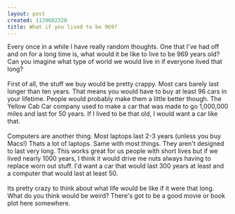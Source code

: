 ```yaml
--- 
layout: post
created: 1139602320
title: What if you lived to be 969?
---
```

Every once in a while I have really random thoughts.  One that I've had off and on for a long time is, what would it be like to live to be 969 years old?  Can you imagine what type of world we would live in if everyone lived that long?  <br /><br />First of all, the stuff we buy would be pretty crappy.  Most cars barely last longer than ten years.  That means you would have to buy at least 96 cars in your lifetime.  People would probably make them a little better though.  The Yellow Cab Car company used to make a car that was made to go 1,000,000 miles and last for 50 years.  If I lived to be that old, I would want a car like that.  <br /><br />Computers are another thing.  Most laptops last 2-3 years (unless you buy Macs!)  Thats a lot of laptops.  Same with most things.  They aren't designed to last very long.  This works great for us people with short lives but if we lived nearly 1000 years, I think it would drive me nuts always having to replace worn out stuff.  I'd want a car that would last 300 years at least and a computer that would last at least 50.<br /><br />Its pretty crazy to think about what life would be like if it were that long.  What do you think would be weird?  There's got to be a good movie or book plot here somewhere.
